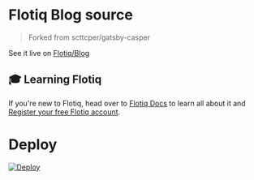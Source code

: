 # Flotiq Blog source

> Forked from scttcper/gatsby-casper

See it live on [Flotiq/Blog](https://flotiq.com/blog/)

## 🎓 Learning Flotiq

If you're new to Flotiq, head over to [Flotiq Docs](https://flotiq.com/docs) to learn all about it and [Register your free Flotiq account](https://editor.flotiq.com/register.html).


# Deploy

[![Deploy](https://www.herokucdn.com/deploy/button.svg)](https://heroku.com/deploy?template=https://github.com/flotiq/flotiq-blog)
